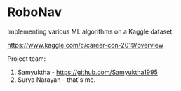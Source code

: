 # RoboNav
Implementing various ML algorithms on a Kaggle dataset.

https://www.kaggle.com/c/career-con-2019/overview

Project team:
1. Samyuktha - https://github.com/Samyuktha1995
2. Surya Narayan - that's me.
